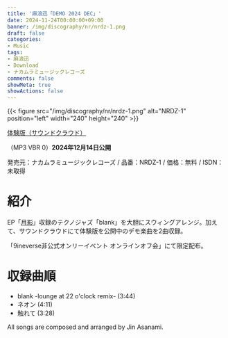 ```yaml
---
title: '麻浪迅「DEMO 2024 DEC」'
date: 2024-11-24T00:00:00+09:00
banner: /img/discography/nr/nrdz-1.png
draft: false
categories:
- Music
tags:
- 麻浪迅
- Download
- ナカムラミュージックレコーズ
comments: false
showMeta: true
showActions: false
---
```


{{< figure src="/img/discography/nr/nrdz-1.png" alt="NRDZ-1" position="left" width="240" height="240" >}}

[体験版（サウンドクラウド）](https://soundcloud.com/hayatehay/demo-2024-dec-crossfade-demo)

（MP3 VBR 0）**2024年12月14日公開**

発売元：ナカムラミュージックレコーズ / 品番：NRDZ-1 / 価格：無料 / ISDN：未取得

# 紹介
EP「[月影](/music/nrch-1)」収録のテクノジャズ「blank」を大胆にスウィングアレンジ。加えて、サウンドクラウドにて体験版を公開中のデモ楽曲を2曲収録。

「9ineverse非公式オンリーイベント オンラインオフ会」にて限定配布。

# 収録曲順
- blank -lounge at 22 o'clock remix- (3:44)
- ネオン (4:11)
- 触れて (3:28)

All songs are composed and arranged by Jin Asanami.
